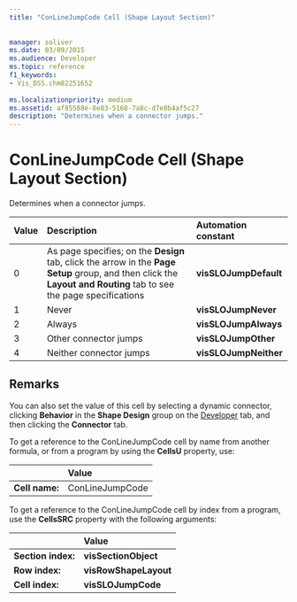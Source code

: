 ```yaml
---
title: "ConLineJumpCode Cell (Shape Layout Section)"
 
 
manager: soliver
ms.date: 03/09/2015
ms.audience: Developer
ms.topic: reference
f1_keywords:
- Vis_DSS.chm82251652
 
ms.localizationpriority: medium
ms.assetid: af85588e-8e83-5168-7a8c-d7e8b4af5c27
description: "Determines when a connector jumps."
---
```


# ConLineJumpCode Cell (Shape Layout Section)

Determines when a connector jumps.
  
|**Value**|**Description**|**Automation constant**|
|:-----|:-----|:-----|
|0  <br/> |As page specifies; on the **Design** tab, click the arrow in the **Page Setup** group, and then click the **Layout and Routing** tab to see the page specifications  <br/> |**visSLOJumpDefault** <br/> |
|1  <br/> |Never  <br/> |**visSLOJumpNever** <br/> |
|2  <br/> |Always  <br/> |**visSLOJumpAlways** <br/> |
|3  <br/> |Other connector jumps  <br/> |**visSLOJumpOther** <br/> |
|4  <br/> |Neither connector jumps  <br/> |**visSLOJumpNeither** <br/> |
   
## Remarks

You can also set the value of this cell by selecting a dynamic connector, clicking **Behavior** in the **Shape Design** group on the [Developer](run-in-developer-mode-display-the-developer-tab.md) tab, and then clicking the **Connector** tab. 
  
To get a reference to the ConLineJumpCode cell by name from another formula, or from a program by using the **CellsU** property, use: 
  
||Value |
|:-----|:-----|
|**Cell name:**  <br/> |ConLineJumpCode  <br/> |
   
To get a reference to the ConLineJumpCode cell by index from a program, use the **CellsSRC** property with the following arguments: 
  
||Value |
|:-----|:-----|
|**Section index:**  <br/> |**visSectionObject** <br/> |
|**Row index:**  <br/> |**visRowShapeLayout** <br/> |
|**Cell index:**  <br/> |**visSLOJumpCode** <br/> |
   

